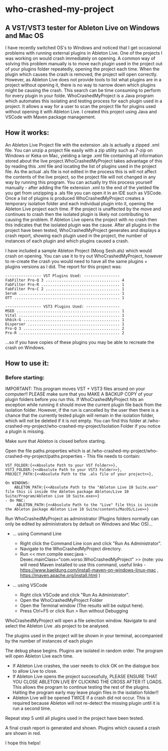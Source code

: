 # who-crashed-my-project

## A VST/VST3 tester for Ableton Live on Windows and Mac OS

I have recently switched OS's to Windows and noticed that I get occasional problems with running external plugins in Ableton Live. One of the projects I was working on would crash immediately on opening. A common way of solving this problem manually is to move each plugin used in the project out of your plugins folder repeatedly, opening the project each time. When the plugin which causes the crash is removed, the project will open correctly. However, as Ableton Live does not provide tools to list what plugins are in a project without opening it, there is no way to narrow down which plugins might be causing the crash. This search can be time consuming to perform for every plugin in your folde. 
WhoCrashedMyProject is a Java program which automates this isolating and testing process for each plugin used in a project. It allows a way for a user to scan the project file for plugins used without opening it with Ableton Live. I created this project using Java and VSCode with Maven package management. 


## How it works:

An Ableton Live Project file with the extension .als is actually a zipped .xml file. You can unzip a project file easily with a zip utility such as 7-zip on Windows or Keka on Mac, yielding a large .xml file containing all information stored about the live project.WhoCrashedMyProject takes advantage of this by reading this .xml file and locating the list of plugins used in the project file. As the actual .als file is not edited in the process this is will not affect the contents of the live project, so the project file will not changed in any way by running this program. You can actually try this process yourself manually -  after adding the file extension .xml to the end of the yielded file you get from unzipping a .als file you can open it in an IDE such as VSCode.  
Once a list of plugins is produced WhoCrashedMyProject creates a temporary isolation folder and each individual plugin into it, opening the Ableton Live project each time. If the project is unaffected by the move and continues to crash then the isolated plugin is likely not contributing to causing the problem. If Ableton Live opens the project with no crash then this indicates that the isolated plugin was the cause. 
After all plugins in the project have been tested, WhoCrashedMyProject generates and displays a crash report, showing each plugin used in the project, the number of instances of each plugin and which plugins caused a crash. 

I have included a sample Ableton Project (Moog Sesh.als) which would crash on opening. You can use it to try out WhoCrashedMyProject, however to re-create the crash you would need to have all the same plugins + plugins versions as I did. The report for this project was:
    
    ---------------- VST Plugins Used: ----------------
    FabFilter Pro-Q 3 ................................. 4
    FabFilter Pro-R ................................... 1
    FabFilter Pro-C 2 ................................. 1
    Serum ............................................. 1
    OTT ............................................... 1

    ---------------- VST3 Plugins Used: ---------------
    MSED .............................................. 1
    Vital ............................................. 1
    Uhbik-G ........................................... 1
    Disperser ......................................... 1
    Pro-Q 3 ........................................... 2
    Pro-R ............................................. 2

...so if you have copies of these plugins you may be able to recreate the crash on Windows. 


## How to use it:

### Before starting: 

IMPORTANT: This program moves VST + VST3 files around on your computer!! PLEASE make sure that you MAKE A BACKUP COPY of your plugin folders before you run this. If WhoCrashedMyProject hits an exception while running it should move the current plugin file back from the isolation folder. However, if the run is cancelled by the user then there is a chance that the currently tested plugin will remain in the isolation folder, which will not be deleted if it is not empty. You can find this folder at /who-crashed-my-project/who-crashed-my-project/Isolation Folder if you notice a plugin is missing. 

Make sure that Ableton is closed before starting.

Open the file paths.properties which is at /who-crashed-my-project/who-crashed-my-project/paths.properties - This file needs to contain:

    VST_FOLDER:{<<Absolute Path to your VST Folder>>},
    VST3_FOLDER:{<<Absolute Path to your VST3 Folder>>},
    PROJECT_PATH:{<<Absolute Path to the .als file of your project>>},
    
    On WINDOWS:
        ABLETON_PATH:{<<Absolute Path to the "Ableton Live 10 Suite.exe" file this is inside the Ableton package Ableton/Live 10 Suite/Program/Ableton Live 10 Suite.exe>>}
    - On MAC:
         ABLETON_PATH:{<<Absolute Path to the "Live" file this is inside the Ableton package Ableton Live 10 Suite/contents/MacOS/Live>>}
         
Run WhoCrashedMyProject as administrator (Plugins folders normally can only be edited by administrators by default on Windows and Mac OS)...
  - ... using Command Line
    - Right click the Command Line icon and click "Run As Administrator".
    - Navigate to the WhoCrashedMyProject directory.
    - Run << mvn compile exec:java -Dexec.mainClass="com.vorso.WhoCrashedMyProject" >> (note: you will need Maven installed to use this command, useful links - https://www.baeldung.com/install-maven-on-windows-linux-mac , https://maven.apache.org/install.html )
    
  - ... using VSCode
    - Right click VSCode and click "Run As Administrator". 
    - Open the WhoCrashedMyProject Folder
    - Open the Terminal window (The results will be output here).
    - Press Ctrl+F5 or click Run > Run without Debugging
    
 
 WhoCrashedMyProject will open a file selection window. Navigate to and select the Ableton Live .als project to be analysed. 

The plugins used in the project will be shown in your terminal, accompanied by the number of instances of each plugin

The debug phase begins. Plugins are isolated in random order. The program will open Ableton Live each time. 
  - If Ableton Live crashes, the user needs to click OK on the dialogue box to allow Live to close.
  - If Ableton Live opens the project successfully, PLEASE ENSURE THAT YOU CLOSE ABLETON LIVE BY CLICKING THE CROSS AFTER IT LOADS. This allows the program to continue testing the rest of the plugins. Halting the program early may leave plugin files in the isolation folder!!
  - Ableton Live will be opened TWICE if a crash did not occur. This is required because Ableton will not re-detect the missing plugin until it is run a second time. 
    
Repeat step 5 until all plugins used in the project have been tested.
  
A final crash report is generated and shown. Plugins which caused a crash are shown in red.

I hope this helps!

